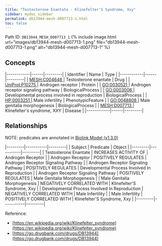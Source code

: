 ```yaml
---
title: "Testosterone Enantate - Klinefelter'S Syndrome, Xxy"
sidebar: mydoc_sidebar
permalink: db13944-mesh-d007713-1.html
toc: false 
---
```



Path ID: `DB13944_MESH_D007713_1`
{% include image.html url="images/db13944-mesh-d007713-1.png" file="db13944-mesh-d007713-1.png" alt="db13944-mesh-d007713-1" %}

## Concepts

|------------|------|---------|
| Identifier | Name | Type    |
|------------|------|---------|
| <a href="https://identifiers.org/MESH:C004648">MESH:C004648 </a> | Testosterone enantate | Drug |
| <a href="https://identifiers.org/UniProt:P10275">UniProt:P10275 </a> | Androgen receptor | Protein |
| <a href="https://identifiers.org/GO:0030521">GO:0030521 </a> | Androgen receptor signaling pathway | BiologicalProcess |
| <a href="https://identifiers.org/GO:0003006">GO:0003006 </a> | Developmental process involved in reproduction | BiologicalProcess |
| <a href="https://identifiers.org/HP:0003251">HP:0003251 </a> | Male infertility | PhenotypicFeature |
| <a href="https://identifiers.org/GO:0048808">GO:0048808 </a> | Male genitalia morphogenesis | BiologicalProcess |
| <a href="https://identifiers.org/MESH:D007713">MESH:D007713 </a> | Klinefelter's syndrome, XXY | Disease |
|------------|------|---------|

## Relationships


NOTE: predicates are annotated in <a href="https://github.com/biolink/biolink-model/releases/tag/v1.3.0">Biolink Model (v1.3.0)</a>

|---------|-----------|---------|
| Subject | Predicate | Object  |
|---------|-----------|---------|
| Testosterone Enantate | INCREASES ACTIVITY OF | Androgen Receptor |
| Androgen Receptor | POSITIVELY REGULATES | Androgen Receptor Signaling Pathway |
| Androgen Receptor Signaling Pathway | POSITIVELY REGULATES | Developmental Process Involved In Reproduction |
| Androgen Receptor Signaling Pathway | POSITIVELY REGULATES | Male Genitalia Morphogenesis |
| Male Genitalia Morphogenesis | NEGATIVELY CORRELATED WITH | Klinefelter'S Syndrome, Xxy |
| Developmental Process Involved In Reproduction | NEGATIVELY CORRELATED WITH | Male Infertility |
| Male Infertility | POSITIVELY CORRELATED WITH | Klinefelter'S Syndrome, Xxy |
|---------|-----------|---------|

Reference: 
  - [https://en.wikipedia.org/wiki/Klinefelter_syndrome](https://en.wikipedia.org/wiki/Klinefelter_syndrome)
  - [https://go.drugbank.com/drugs/DB13944](https://go.drugbank.com/drugs/DB13944)
